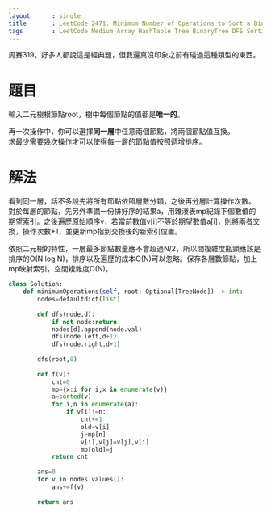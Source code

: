 ```yaml
--- 
layout      : single
title       : LeetCode 2471. Minimum Number of Operations to Sort a Binary Tree by Level
tags        : LeetCode Medium Array HashTable Tree BinaryTree DFS Sorting
---
```

周賽319。好多人都說這是經典題，但我還真沒印象之前有碰過這種類型的東西。  

# 題目
輸入二元樹根節點root，樹中每個節點的值都是**唯一的**。  

再一次操作中，你可以選擇**同一層**中任意兩個節點，將兩個節點值互換。  
求最少需要幾次操作才可以使得每一層的節點值按照遞增排序。  

# 解法
看到同一層，話不多說先將所有節點依照層數分類，之後再分層計算操作次數。  
對於每層的節點，先另外準備一份排好序的結果a，用雜湊表mp紀錄下個數值的期望索引。之後遍歷原始順序v，若當前數值v[i]不等於期望數值a[i]，則將兩者交換，操作次數+1，並更新mp指到交換後的新索引位置。  

依照二元樹的特性，一層最多節點數量應不會超過N/2，所以間複雜度瓶頸應該是排序的O(N log N)，排序以及遍歷的成本O(N)可以忽略。保存各層數節點，加上mp映射索引，空間複雜度O(N)。  

```python
class Solution:
    def minimumOperations(self, root: Optional[TreeNode]) -> int:
        nodes=defaultdict(list)
        
        def dfs(node,d):
            if not node:return
            nodes[d].append(node.val)
            dfs(node.left,d+1)
            dfs(node.right,d+1)
        
        dfs(root,0)
        
        def f(v):
            cnt=0
            mp={x:i for i,x in enumerate(v)}
            a=sorted(v)
            for i,n in enumerate(a):
                if v[i]!=n:
                    cnt+=1
                    old=v[i]
                    j=mp[n]
                    v[i],v[j]=v[j],v[i]
                    mp[old]=j
            return cnt
                
        ans=0
        for v in nodes.values():
            ans+=f(v)
            
        return ans
```
